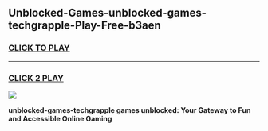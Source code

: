 
## Unblocked-Games-unblocked-games-techgrapple-Play-Free-b3aen
<h3>
<a href="https://premium76.site?title=unblocked-games-techgrapple&ref=21A">CLICK TO PLAY</a></h3>
<hr>

<h3>
<a href="https://premium76.site?title=unblocked-games-techgrapple&ref=21A">CLICK 2 PLAY</a>
  
</h3>

<a href="https://premium76.site?title=unblocked-games-techgrapple&ref=21A"><img src="https://clearcache.store/games.png"></a>


**unblocked-games-techgrapple games unblocked: Your Gateway to Fun and Accessible Online Gaming**
